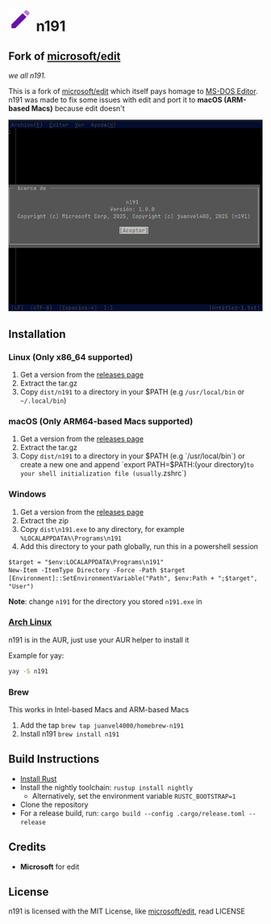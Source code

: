 # ![n191 logo](assets/n191.svg) n191
## Fork of [microsoft/edit](https://github.com/microsoft/edit)

_we all n191._

This is a fork of [microsoft/edit](https://github.com/microsoft/edit) which itself pays homage to [MS-DOS Editor](https://en.wikipedia.org/wiki/MS-DOS_Editor). n191 was made to fix some issues with edit and port it to **macOS (ARM-based Macs)** because edit doesn't


![Screenshot of n191 with the About dialog in the foreground](./assets/edit_hero_image.png)

## Installation
### Linux (Only x86_64 supported)
1. Get a version from the [releases page](https://github.com/juanvel4000/n191/releases)
2. Extract the tar.gz
3. Copy `dist/n191` to a directory in your $PATH (e.g `/usr/local/bin` or `~/.local/bin`)
### macOS (Only ARM64-based Macs supported)
1. Get a version from the [releases page](https://github.com/juanvel4000/n191/releases)
2. Extract the tar.gz
3. Copy `dist/n191` to a directory in your $PATH (e.g `/usr/local/bin`) or create a new one and append `export PATH=$PATH:(your directory)` to your shell initialization file (usually `.zshrc`)
### Windows
1. Get a version from the [releases page](https://github.com/juanvel4000/n191/releases)
2. Extract the zip
3. Copy `dist\n191.exe` to any directory, for example `%LOCALAPPDATA%\Programs\n191`
4. Add this directory to your path globally, run this in a powershell session
```pwsh
$target = "$env:LOCALAPPDATA\Programs\n191"
New-Item -ItemType Directory -Force -Path $target
[Environment]::SetEnvironmentVariable("Path", $env:Path + ";$target", "User")

```
**Note**: change `n191` for the directory you stored `n191.exe` in

### [Arch Linux](https://aur.archlinux.org/packages/n191)
n191 is in the AUR, just use your AUR helper to install it

Example for yay:
```bash
yay -S n191
```
### Brew
This works in Intel-based Macs and ARM-based Macs
1. Add the tap
`brew tap juanvel4000/homebrew-n191`
2. Install n191
`brew install n191`
## Build Instructions

* [Install Rust](https://www.rust-lang.org/tools/install)
* Install the nightly toolchain: `rustup install nightly`
  * Alternatively, set the environment variable `RUSTC_BOOTSTRAP=1`
* Clone the repository
* For a release build, run: `cargo build --config .cargo/release.toml --release`

## Credits
- **Microsoft** for edit
## License
n191 is licensed with the MIT License, like [microsoft/edit](https://github.com/microsoft/edit), read LICENSE
